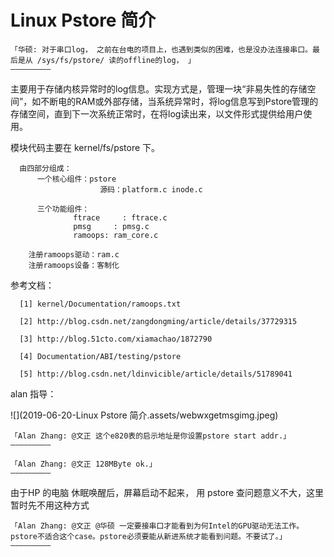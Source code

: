 # Linux Pstore 简介

```
「华硕: 对于串口log， 之前在台电的项目上，也遇到类似的困难，也是没办法连接串口。最后是从 /sys/fs/pstore/ 读的offline的log， 」
—————————
```



主要用于存储内核异常时的log信息。实现方式是，管理一块“非易失性的存储空间”，如不断电的RAM或外部存储，当系统异常时，将log信息写到Pstore管理的存储空间，直到下一次系统正常时，在将log读出来，以文件形式提供给用户使用。


   模块代码主要在 kernel/fs/pstore 下。

      由四部分组成：
          一个核心组件：pstore
                        源码：platform.c inode.c
    
          三个功能组件：
                  ftrace     : ftrace.c
                  pmsg     : pmsg.c
                  ramoops: ram_core.c
    
        注册ramoops驱动：ram.c
        注册ramoops设备：客制化


  参考文档：

      [1] kernel/Documentation/ramoops.txt 
    
      [2] http://blog.csdn.net/zangdongming/article/details/37729315
    
      [3] http://blog.51cto.com/xiamachao/1872790
    
      [4] Documentation/ABI/testing/pstore
    
      [5] http://blog.csdn.net/ldinvicible/article/details/51789041







alan 指导：

![](2019-06-20-Linux Pstore 简介.assets/webwxgetmsgimg.jpeg)

```
「Alan Zhang: @文正 这个e820表的启示地址是你设置pstore start addr.」
—————————
```

```
「Alan Zhang: @文正 128MByte ok.」
—————————
```

由于HP 的电脑 休眠唤醒后，屏幕启动不起来，  用 pstore 查问题意义不大，这里暂时先不用这种方式

```
「Alan Zhang: @文正 @华硕 一定要接串口才能看到为何Intel的GPU驱动无法工作。pstore不适合这个case。pstore必须要能从新进系统才能看到问题。不要试了。」
—————————
```

